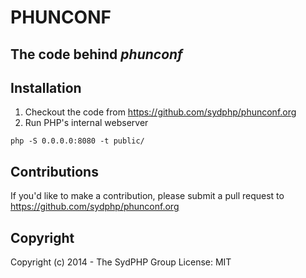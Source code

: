 # PHUNCONF
## The code behind _phunconf_


## Installation
1. Checkout the code from <https://github.com/sydphp/phunconf.org>
2. Run PHP's internal webserver
```
php -S 0.0.0.0:8080 -t public/
```

## Contributions
If you'd like to make a contribution, please submit a pull request to <https://github.com/sydphp/phunconf.org>

## Copyright
Copyright (c) 2014 - The SydPHP Group
License: MIT


